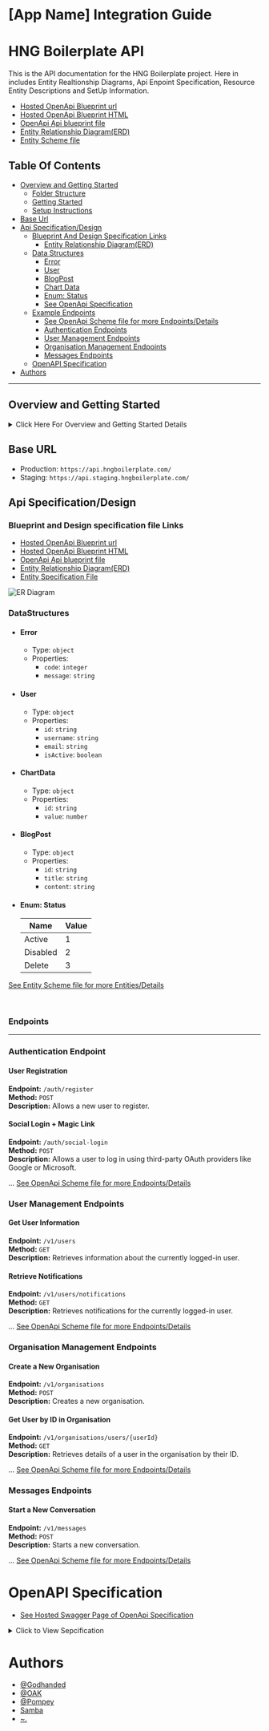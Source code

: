 # [App Name] Integration Guide

# HNG Boilerplate API

This is the API documentation for the HNG Boilerplate project.
Here in includes Entity Realtionship Diagrams, Api Enpoint Specification, Resource Entity Descriptions and SetUp Information.

- [Hosted OpenApi Blueprint url](https://app.swaggerhub.com/apis-docs/GODHANDED0/hng-boilerplate_api/1.0.0)
- [Hosted OpenApi Blueprint HTML](https://hng11openapi.netlify.app/)
- [OpenApi Api blueprint file](https://app.swaggerhub.com/apis/GODHANDED0/hng-boilerplate_api/1.0.0)
- [Entity Relationship Diagram(ERD)](https://i.ibb.co/T4P0YmM/ERDiagram.jpg)
- [Entity Scheme file](https://drive.google.com/file/d/1758mgRWgUcXct-9Yippf-wIPG9dAZb7N/view?usp=sharing)

## Table Of Contents
- [Overview and Getting Started](#overview-and-getting-started)
  - [Folder Structure](#folder-structure)
  - [Getting Started](#getting-started)
  - [Setup Instructions](#setup-instructions)
- [Base Url](#base-url)
- [Api Specification/Design](#api-specificationdesign)
  - [Blueprint And Design Specification Links](#blueprint-and-design-specification-file-links)
    - [Entity Relationship Diagram(ERD)](#blueprint-and-design-specification-file-links)
  - [Data Structures](#datastructures)
    - [Error](#error)
    - [User](#user)
    - [BlogPost](#blogpost)
    - [Chart Data](#chartdata)
    - [Enum: Status](#enum-status)
    - [See OpenApi Specification]()
  - [Example Endpoints](#endpoints)
      - [See OpenApi Scheme file for more Endpoints/Details](#openapi-specification)
      - [Authentication Endpoints](#authentication-endpoint)
      - [User Management Endpoints](#user-management-endpoints)
      - [Organisation Management Endpoints](#organisation-management-endpoints)
      - [Messages Endpoints](#messages-endpoints)
  - [OpenAPI Specification](#openapi-specification)
- [Authors](#authors)

<hr>

## Overview and Getting Started  
<details id="overview-and-getting-started" >

  <summary>
  Click Here For Overview and Getting Started Details
  </summary>

  [Description]

  ## Folder Structure

  ```
  |--- .vscode
  |--- src
  |    |--- Hng.Application
  |    |--- Hng.Application.Test
  |    |--- Hng.Domain
  |    |--- Hng.Infrastructure
  |    |--- Hng.web
  |         |--- Controllers
  |         |--- Program.cs
  |         |--- .dockerignore
  |         |--- Dockerfile
  |         |--- appsettings.json
  |         |--- appsettings.Development.json
  |--- .gitignore
  |--- Hng.Csharp.Web.sln
  ```

  ## Getting started

  Ensure you have your computer setup correctly for development by installing the following

  - .Net 8 with C# 12.0
  - Visual studio 2019 or higher with ASP.Net web installation pack or
  - Visual studio code with .Net and C# dev extensions installed
  - Install .Net maui development pack for future uses

  ## Contribution Guide

  #### If you don't have git on your machine, [install it](https://docs.github.com/en/get-started/quickstart/set-up-git).

  ## Fork this repository

  Fork this repository by clicking on the fork button on the top of this page.
  This will create a copy of this repository in your account.

  ## Clone the repository

  <img align="right" width="300" src="https://firstcontributions.github.io/assets/Readme/clone.png" alt="clone this repository" />

  Now clone the forked repository to your machine. Go to your GitHub account, open the forked repository, click on the code button and then click the _copy to clipboard_ icon.

  Open a terminal and run the following git command:

  ```bash
  git clone "url you just copied"
  ```

  where "url you just copied" (without the quotation marks) is the url to this repository (your fork of this project). See the previous steps to obtain the url.

  <img align="right" width="300" src="https://firstcontributions.github.io/assets/Readme/copy-to-clipboard.png" alt="copy URL to clipboard" />

  For example:

  ```bash
  git clone git@github.com:this-is-you/hng_project.git
  ```

  where `this-is-you` is your GitHub username. Here you're copying the contents of the first-contributions repository on GitHub to your computer.

  ## Create a branch

  Change to the repository directory on your computer (if you are not already there):

  ```bash
  cd hng_project
  ```

  Now create a branch using the `git switch` command:

  ```bash
  git switch -c your-new-branch-name
  ```

  For example:

  ```bash
  git switch -c add-alonzo-church
  ```

  ### Make Changes

  Make your changes to the codebase. Ensure your code follows the project's coding standards and guidelines.

  ### Run Tests

  Run the existing tests to ensure your changes do not break anything. If you added new functionality, write corresponding tests and run them.

  ## commit those changes

  Now open `Contributors.md` file in a text editor, add your name to it. Don't add it at the beginning or end of the file. Put it anywhere in between. Now, save the file.

  <img align="right" width="450" src="https://firstcontributions.github.io/assets/Readme/git-status.png" alt="git status" />

  If you go to the project directory and execute the command `git status`, you'll see there are changes.

  Add those changes to the branch you just created using the `git add` command:

  ## Push changes to GitHub

  Push your changes using the command `git push`:

  ```bash
  git push -u origin your-branch-name
  ```

  replacing `your-branch-name` with the name of the branch you created earlier.

  <details>
  <summary> <strong>If you get any errors while pushing, click here:</strong> </summary>

  - ### Authentication Error
      <pre>remote: Support for password authentication was removed on August 13, 2021. Please use a personal access token instead.
    remote: Please see https://github.blog/2020-12-15-token-authentication-requirements-for-git-operations/ for more information.
    fatal: Authentication failed for 'https://github.com/<your-username>/first-contributions.git/'</pre>
    Go to [GitHub's tutorial](https://docs.github.com/en/authentication/connecting-to-github-with-ssh/adding-a-new-ssh-key-to-your-github-account) on generating and configuring an SSH key to your account.

  </details>

  ## Submit your changes for review into Staging

  If you go to your repository on GitHub, you'll see a `Compare & pull request` button. Click on that button.

  <img style="float: right;" src="https://firstcontributions.github.io/assets/Readme/compare-and-pull.png" alt="create a pull request" />

  Now submit the pull request.

  <img style="float: right;" src="https://firstcontributions.github.io/assets/Readme/submit-pull-request.png" alt="submit pull request" />

  Soon your changes will be merged into the staging branch of this project. You will get a notification email once the changes have been merged.

  ## Setup Instructions

  ### 1. Clone the Repository

  First, clone the repository to your local machine using Git.

  ```sh
  git clone https://github.com/your-username/[app-name].git
  cd [app-name]
  ```

  ### 2. Install Dependencies

  Opening the solution in Visual studio should automatically restore all your dependencies, you can ensure this by right clicking on the solution explorer and clicking `Restore dependencies`.

  If you are using Vscode with the required installations mentioned above, navigate to the project directory and install the required dependencies.

  ```sh
  dotnet restore
  ```

  ### 3. Run the Development Server

  Press `F5` on your keyboard to run the application in debug mode for both Visual studio and Vscode (You may need to open a .cs file to trigger this).

  Alternatively you can `cd` into `src/Hng.Web` project and run the command

  ```sh
  dotnet run
  ```

  ### 4. Verify the Setup

  Depending on the IDE/code editor, you should be greeted with the Swagger documentation page else navigate to `/swagger` to view the documentation
</details>



## Base URL

- Production: `https://api.hngboilerplate.com/`
- Staging: `https://api.staging.hngboilerplate.com/`

## Api Specification/Design
### Blueprint and Design specification file Links
- [Hosted OpenApi Blueprint url](https://app.swaggerhub.com/apis-docs/GODHANDED0/hng-boilerplate_api/1.0.0)
- [Hosted OpenApi Blueprint HTML](https://hng11openapi.netlify.app/)
- [OpenApi Api blueprint file](https://app.swaggerhub.com/apis/GODHANDED0/hng-boilerplate_api/1.0.0)
- [Entity Relationship Diagram(ERD)](https://i.ibb.co/T4P0YmM/ERDiagram.jpg)
- [Entity Specification File](https://drive.google.com/file/d/1758mgRWgUcXct-9Yippf-wIPG9dAZb7N/view?usp=sharing)
     
![ER Diagram](https://i.ibb.co/T4P0YmM/ERDiagram.jpg)

### DataStructures
- #### Error
  - Type: `object`
  - Properties:
    - `code`: `integer`
    - `message`: `string`

- #### User
  - Type: `object`
  - Properties:
    - `id`: `string`
    - `username`: `string`
    - `email`: `string`
    - `isActive`: `boolean`


- #### ChartData
  - Type: `object`
  - Properties:
    - `id`: `string`
    - `value`: `number`

- #### BlogPost
  - Type: `object`
  - Properties:
    - `id`: `string`
    - `title`: `string`
    - `content`: `string`

- #### Enum: Status
  | Name     | Value |
  |----------|-------|
  | Active   | 1     |
  | Disabled | 2     |
  | Delete   | 3     |

[See Entity Scheme file for more Entities/Details](https://drive.google.com/file/d/1758mgRWgUcXct-9Yippf-wIPG9dAZb7N/view?usp=sharing)
  
<br>

### Endpoints
<hr>

### Authentication Endpoint

#### User Registration

**Endpoint:** `/auth/register`  
**Method:** `POST`  
**Description:** Allows a new user to register.

#### Social Login + Magic Link

**Endpoint:** `/auth/social-login`  
**Method:** `POST`  
**Description:** Allows a user to log in using third-party OAuth providers like Google or Microsoft.

...
[See OpenApi Scheme file for more Endpoints/Details](#openapi-specification)

### User Management Endpoints

#### Get User Information

**Endpoint:** `/v1/users`  
**Method:** `GET`  
**Description:** Retrieves information about the currently logged-in user.

#### Retrieve Notifications

**Endpoint:** `/v1/users/notifications`  
**Method:** `GET`  
**Description:** Retrieves notifications for the currently logged-in user.

...
[See OpenApi Scheme file for more Endpoints/Details](https://drive.google.com/file/d/1JXg43RxSbjt6gW8wxkvx2CZfvO_EYuAb/view?usp=sharing)

### Organisation Management Endpoints

#### Create a New Organisation

**Endpoint:** `/v1/organisations`  
**Method:** `POST`  
**Description:** Creates a new organisation.

#### Get User by ID in Organisation

**Endpoint:** `/v1/organisations/users/{userId}`  
**Method:** `GET`  
**Description:** Retrieves details of a user in the organisation by their ID.

...
[See OpenApi Scheme file for more Endpoints/Details](#openapi-specification)

### Messages Endpoints

#### Start a New Conversation

**Endpoint:** `/v1/messages`  
**Method:** `POST`  
**Description:** Starts a new conversation.

...
[See OpenApi Scheme file for more Endpoints/Details](#openapi-specification)

# OpenAPI Specification
- [See Hosted Swagger Page of OpenApi Specification]()
<details>
  <summary> Click to View Sepcification </summary>


## Info
- Version: 3.0.1
- Title: HNG Boilerplate API
- Description: API for the HNG boilerplate project
- Version: 1.0.0

## Servers
- URL: https://api.hngboilerplate.com/
  Description: Main (production) server
- URL: https://api.staging.hngboilerplate.com/
  Description: Staging server

## Components
### Security Schemes
- BearerAuth:
  - Type: http
  - Scheme: bearer

### Schemas
- BaseEntity:
  - Type: object
  - Properties:
    - createdOn:
      - Type: string
      - Format: date-time
    - createdBy:
      - Type: string
    - modifiedOn:
      - Type: string
      - Format: date-time
    - modifiedBy:
      - Type: string
    - status:
      - Type: integer

- Page:
  - Type: object
  - Properties:
    - name:
      - Type: string
      - Example: "page name"
    - content:
      - Type: string
      - Example: |
          <html>
            <head>
              <title>Sample Page</title>
            </head>
            <body>
              <h1>Welcome to the Sample Page</h1>
              <p>This is a simple HTML page example.</p>
            </body>
          </html>

- User:
  - Type: object
  - Properties:
    - id:
      - Type: string
      - Format: uuid
    - name:
      - Type: string
    - email:
      - Type: string
      - Format: email
    - organisationId:
      - Type: string
      - Format: uuid
    - role:
      - Type: string
  - allOf:
    - $ref: '#/components/schemas/BaseEntity'

- InviteFlow:
  - Type: object
  - Properties:
    - id:
      - Type: string
      - Format: uuid
    - email:
      - Type: string
      - Format: email
  - allOf:
    - $ref: '#/components/schemas/BaseEntity'

- Organisation:
  - Type: object
  - Properties:
    - id:
      - Type: string
      - Format: uuid
    - name:
      - Type: string
    - createdAt:
      - Type: string
      - Format: date-time
    - createdby:
      - Type: string
    - modifiedby:
      - Type: string
    - updatedAt:
      - Type: string
      - Format: date-time

- Error:
  - Type: object
  - Properties:
    - code:
      - Type: integer
    - message:
      - Type: string

- LoginRequest:
  - Type: object
  - Properties:
    - email:
      - Type: string
      - Format: email
    - password:
      - Type: string

- LoginResponse:
  - Type: object
  - Properties:
    - token:
      - Type: string
    - user:
      - $ref: '#/components/schemas/User'

- RegisterRequest:
  - Type: object
  - Properties:
    - firstname:
      - Type: string
    - lastname:
      - Type: string
    - email:
      - Type: string
      - Format: email
    - password:
      - Type: string
    - createdAt:
      - Type: string
      - Format: date-time
    - updatedAt:
      - Type: string
      - Format: date-time

- RegisterResponse:
  - Type: object
  - Properties:
    - token:
      - Type: string
    - user:
      - $ref: '#/components/schemas/User'

- Payment:
  - Type: object
  - Properties:
    - id:
      - Type: string
      - Format: uuid
    - reference:
      - Type: string
    - amount:
      - Type: string
    - status:
      - Type: string
    - createdOn:
      - Type: string
      - Format: date-time
    - createdBy:
      - Type: string
    - provider:
      - Type: integer
    - metaData:
      - Type: string

- ActivityLog:
  - Type: object
  - Properties:
    - id:
      - Type: string
      - Format: uuid
    - userId:
      - Type: string
      - Format: uuid
    - action:
      - Type: string
    - timestamp:
      - Type: string
      - Format: date-time
    - description:
      - Type: string
    - organisationId:
      - Type: string
      - Format: uuid
    - activity:
      - Type: string
      - Enum:
        - automation
        - user
        - organisation
      - Example: automation

- Settings:
  - Type: object
  - Properties:
    - siteName:
      - Type: string
    - siteUrl:
      - Type: string
    - adminEmail:
      - Type: string
      - Format: email
    - isDarkMode:
      - Type: boolean
    - isprofilevissible:
      - Type: boolean

- UserProfile:
  - Type: object
  - Properties:
    - firstname:
      - Type: string
    - lastname:
      - Type: string
    - avatarUrl:
      - Type: string

- RandomData:
  - Type: object
  - Properties:
    - id:
      - Type: string
      - Format: uuid
    - name:
      - Type: string
    - description::
      - Type: string     

- OtherData:
  - Type: object
  - Properties:
    - id:
      - Type: string
      - Format: uuid
    - name:
      - Type: string
    - description:
      - Type: string

- ConversationMessage:
  - Type: object
  - Properties:
    - id:
      - Type: string
      - Format: uuid
    - message:
      - Type: string
    - createdBy:
      - Type: string
    - createdOn:
      - Type: string
      - Format: date-time
    - isRead:
      - Type: boolean

- Conversation:
  - Type: object
  - Properties:
    - id:
      - Type: string
      - Format: uuid
    - title:
      - Type: string
      - Example: "Channel-abc"
    - createdBy:
      - Type: string
    - createdOn:
      - Type: string
      - Format: date-time

## Paths

### /auth/login
- POST
  - Summary: User login
  - Tags: Authentication
  - Request Body:
    - Required: true
    - Content:
      - application/json:
        - Schema:
          - $ref: '#/components/schemas/LoginRequest'
  - Responses:
    - '200':
      - Description: Successful login
      - Content:
        - application/json:
          - Schema:
            - $ref: '#/components/schemas/LoginResponse'
    - '400':
      - Description: Invalid request
      - Content:
        - application/json:
          - Schema:
            - $ref: '#/components/schemas/Error'
    - '401':
      - Description: Unauthorized
      - Content:
        - application/json:
          - Schema:
            - $ref: '#/components/schemas/Error'

### /auth/register
- POST
  - Summary: User registration
  - Tags: Authentication
  - Request Body:
    - Required: true
    - Content:
      - application/json:
        - Schema:
          - $ref: '#/components/schemas/RegisterRequest'
  - Responses:
    - '201':
      - Description: Successful registration
      - Content:
        - application/json:
          - Schema:
            - $ref: '#/components/schemas/RegisterResponse'
    - '400':
      - Description: Invalid request
      - Content:
        - application/json:
          - Schema:
            - $ref: '#/components/schemas/Error'

### /auth/social-login
- POST
  - Summary: Social login + magic link (third party oauth like Google, Microsoft etc)
  - Tags: Authentication
  - Request Body:
    - Required: true
    - Content:
      - application/json:
        - Schema:
          - Type: object
          - Properties:
            - token:
              - Type: string
  - Responses:
    - '200':
      - Description: Successful social login
      - Content:
        - application/json:
          - Schema:
            - $ref: '#/components/schemas/LoginResponse'
    - '400':
      - Description: Invalid request
      - Content:
        - application/json:
          - Schema:
            - $ref: '#/components/schemas/Error'
    - '401':
      - Description: Unauthorized
      - Content:
        - application/json:
          - Schema:
            - $ref: '#/components/schemas/Error'

### /auth/change-password
- POST
  - Summary: Change password
  - Tags: Authentication
  - Security:
    - BearerAuth: []
  - Request Body:
    - Required: true
    - Content:
      - application/json:
        - Schema:
          - Type: object
          - Properties:
            - currentPassword:
              - Type: string
            - newPassword:
              - Type: string
  - Responses:
    - '200':
      - Description: Password changed successfully
      - Content:
        - application/json:
          - Schema:
            - Type: object
            - Properties:
              - message:
                - Type: string
    - '400':
      - Description: Invalid request
      - Content:
        - application/json:
          - Schema:
            - $ref: '#/components/schemas/Error'
    - '401':
      - Description: Unauthorized
      - Content:
        - application/json:
          - Schema:
            - $ref: '#/components/schemas/Error'

### /v1/users
- GET
  - Summary: Get the currently loggedin users information
  - Tags: User Management
  - Security:
    - BearerAuth: []
  - Responses:
    - '200':
      - Description: User details
      - Content:
        - application/json:
          - Schema:
            - $ref: '#/components/schemas/User'
    - '400':
      - Description: Invalid request
      - Content:
        - application/json:
          - Schema:
            - $ref: '#/components/schemas/Error'
    - '401':
      - Description: Unauthorized
      - Content:
        - application/json:
          - Schema:
            - $ref: '#/components/schemas/Error'
    - '404':
      - Description: User not found
      - Content:
        - application/json:
          - Schema:
            - $ref: '#/components/schemas/Error'

- PUT
  - Summary: Update the currently loggedin users information
  - Tags: User Management
  - Security:
    - BearerAuth: []
  - Request Body:
    - Required: true
    - Content:
      - application/json:
        - Schema:
          - Type: object
          - Properties:
            - firstname:
              - Type: string
            - lastname:
              - Type: string
            - email:
              - Type: string
              - Format: email
  - Responses:
    - '200':
      - Description: User updated
      - Content:
        - application/json:
          - Schema:
            - $ref: '#/components/schemas/User'
    - '400':
      - Description: Invalid request
      - Content:
        - application/json:
          - Schema:
            - $ref: '#/components/schemas/Error'
    - '401':
      - Description: Unauthorized
      - Content:
        - application/json:
          - Schema:
            - $ref: '#/components/schemas/Error'
    - '404':
      - Description: User not found
      - Content:
        - application/json:
          - Schema:
            - $ref: '#/components/schemas/Error'

- DELETE
  - Summary: Delete the currently loggedin users information
  - Tags: User Management
  - Security:
    - BearerAuth: []
  - Responses:
    - '204':
      - Description: User deleted
    - '400':
      - Description: Invalid request
      - Content:
        - application/json:
          - Schema:
            - $ref: '#/components/schemas/Error'
    - '401':
      - Description: Unauthorized
      - Content:
        - application/json:
          - Schema:
            - $ref: '#/components/schemas/Error'
    - '404':
      - Description: User not found
      - Content:
        - application/json:
          - Schema:
            - $ref: '#/components/schemas/Error'

### /v1/users/invite-link
- GET
  - Summary: Get invite link
  - Tags: User Management
  - Security:
    - BearerAuth: []
  - Responses:
    - '200':
      - Description: Successful response with invite link.
      - Content:
        - application/json:
          - Schema:
            - Type: object
            - Properties:
              - inviteLink:
                - Type: string

### /v1/users/notifications
- GET
  - Summary: Retrieve notifications
  - Tags: User Management
  - Security:
    - BearerAuth: []
  - Responses:
    - '200':
      - Description: Successful response with notifications.
      - Content:
        - application/json:
          - Schema:
            - Type: array
            - Items:
              - Type: object
              - Properties:
                - id:
                  - Type: string
                  - Format: uuid
                - message:
                  - Type: string
                - status:
                  - Type: string
                  - Example: unread
                - createdOn:
                  - Type: string
                  - Format: date-time

### /v1/organisations
- GET
  - Summary: Get all organisations
  - Tags: Organisation Management
  - Security:
    - BearerAuth: []
  - Responses:
    - '200':
      - Description: List of organisations
      - Content:
        - application/json:
          - Schema:
            - Type: array
            - Items:
              - $ref: '#/components/schemas/Organisation'
    - '401':
      - Description: Unauthorized
      - Content:
        - application/json:
          - Schema:
            - $ref: '#/components/schemas/Error'

- POST
  - Summary: Create a new organisation
  - Tags: Organisation Management
  - Security:
    - BearerAuth: []
  - Request Body:
    - Required: true
    - Content:
      - application/json:
        - Schema:
          - Type: object
          - Properties:
            - name:
              - Type: string
  - Responses:
    - '201':
      - Description: Organisation created
      - Content:
        - application/json:
          - Schema:
            - $ref: '#/components/schemas/Organisation'
    - '400':
      - Description: Invalid request
      - Content:
        - application/json:
          - Schema:
            - $ref: '#/components/schemas/Error'
    - '401':
      - Description: Unauthorized
      - Content:
        - application/json:
          - Schema:
            - $ref: '#/components/schemas/Error'

### /v1/organisations/{organisationId}
- GET
  - Summary: Get organisation by ID
  - Tags: Organisation Management
  - Security:
    - BearerAuth: []
  - Parameters:
    - In: path
      Name: organisationId
      Required: true
      Schema:
        Type: string
        Format: uuid
  - Responses:
    - '200':
      - Description: Organisation details
      - Content:
        - application/json:
          - Schema:
            - $ref: '#/components/schemas/Organisation'
    - '400':
      - Description: Invalid request
      - Content:
        - application/json:
          - Schema:
            - $ref: '#/components/schemas/Error'
    - '401':
      - Description: Unauthorized
      - Content:
        - application/json:
          - Schema:
            - $ref: '#/components/schemas/Error'
    - '404':
      - Description: Organisation not found
      - Content:
        - application/json:
          - Schema:
            - $ref: '#/components/schemas/Error'

- PUT
  - Summary: Update organisation by ID
  - Tags: Organisation Management
  - Security:
    - BearerAuth: []
  - Parameters:
    - In: path
      Name: organisationId
      Required: true
      Schema:
        Type: string
        Format: uuid
  - Request Body:
    - Required: true
    - Content:
      - application/json:
        - Schema:
          - Type: object
          - Properties:
            - name:
              - Type: string
  - Responses:
    - '200':
      - Description: Organisation details
      - Content:
        - application/json:
          - Schema:
            - $ref: '#/components/schemas/Organisation'
    - '400':
      - Description: Invalid request
      - Content:
        - application/json:
          - Schema:
            - $ref: '#/components/schemas/Error'
    - '401':
      - Description: Unauthorized
      - Content:
        - application/json:
          - Schema:
            - $ref: '#/components/schemas/Error'
    - '404':
      - Description: Organisation not found
      - Content:
        - application/json:
          - Schema:
            - $ref: '#/components/schemas/Error'

### /v1/organisations/users
- GET
  - Summary: Get all users in the organisation
  - Tags: Organisation Management
  - Security:
    - BearerAuth: []
  - Responses:
    - '200':
      - Description: List of users
      - Content:
        - application/json:
          - Schema:
            - Type: array
            - Items:
              - $ref: '#/components/schemas/User'
    - '401':
      - Description: Unauthorized
      - Content:
        - application/json:
          - Schema:
            - $ref: '#/components/schemas/Error'

### /v1/organisations/users/{userId}
- GET
  - Summary: Get user by ID
  - Tags: Organisation Management
  - Security:
    - BearerAuth: []
  - Parameters:
    - In: path
      Name: userId
      Required: true
      Schema:
        Type: string
        Format: uuid
  - Responses:
    - '200':
      - Description: User details
      - Content:
        - application/json:
          - Schema:
            - $ref: '#/components/schemas/User'
    - '400':
      - Description: Invalid request
      - Content:
        - application/json:
          - Schema:
            - $ref: '#/components/schemas/Error'
    - '401':
      - Description: Unauthorized
      - Content:
        - application/json:
          - Schema:
            - $ref: '#/components/schemas/Error'
    - '404':
      - Description: User not found
      - Content:
        - application/json:
          - Schema:
            - $ref: '#/components/schemas/Error'

### /v1/messages
- POST
  - Summary: Start a new conversation
  - Tags: Messages
  - Security:
    - BearerAuth: []
  - Request Body:
    - Required: true
    - Content:
      - application/json:
        - Schema:
          - Type: object
          - Properties:
            - conversationType:
              - Type: string
              - Example: Channel, Private
            - to:
              - Type: string
              - Format: uuid
            - message:
              - Type: string
  - Responses:
    - '200':
      - Description: Conversation sent successfully
      - Content:
        - application/json:
          - Schema:
            - allOf:
              - $ref: '#/components/schemas/ConversationMessage'
    - '400':
      - Description: Invalid request
      - Content:
        - application/json:
          - Schema:
            - $ref: '#/components/schemas/Error'
    - '500':
      - Description: Internal server error
      - Content:
        - application/json:
          - Schema:
            - $ref: '#/components/schemas/Error'

- GET
  - Summary: Get conversations
  - Tags: Messages
  - Security:
    - BearerAuth: []
  - Responses:
    - '200':
      - Description: List of user conversations
      - Content:
        - application/json:
          - Schema:
            - Type: array
            - Items:
              - allOf:
                - $ref: '#/components/schemas/Conversation'
    - '500':
      - Description: Internal server error
      - Content:
        - application/json:
          - Schema:
            - $ref: '#/components/schemas/Error'

## /v1/messages/{conversationId}

### GET
- **Summary:** Get all the messages for a conversation
- **Security:** BearerAuth
- **Tags:** Messages
- **Parameters:**
  - **Path Parameters:**
    - `conversationId` (required, string, format: uuid)
- **Responses:**
  - `200`:
    - **Description:** List of conversation messages
    - **Content:** application/json
      ```json
      {
        "type": "array",
        "items": {
          "$ref": "#/components/schemas/ConversationMessage"
        }
      }
      ```
  - `500`:
    - **Description:** Internal server error
    - **Content:** application/json
      ```json
      {
        "$ref": "#/components/schemas/Error"
      }
      ```

## /v1/payments/

### POST
- **Summary:** Process payments (Stripe, Flutterwave and LemonSqueezy)
- **Security:** BearerAuth
- **Tags:** Payments
- **Request Body:**
  - **Content:** application/json
    ```json
    {
      "type": "object",
      "properties": {
        "reference": {
          "type": "string"
        },
        "provider": {
          "type": "string"
        },
        "metaData": {
          "type": "string",
          "example": {
            "organisationId": "3432-fs334-4fduji-g56",
            "productId": "suc231",
            "productTye": "subscription",
            "users": [
              {
                "id": "5343-3ddnbd-0993435"
              },
              {
                "id": "7343-3ddnbd-0993435"
              },
              {
                "id": "67343-3ddnbd-0993435"
              },
              {
                "id": "4343-3ddnbd-0993435"
              }
            ]
          }
        }
      }
    }
    ```
- **Responses:**
  - `200`:
    - **Description:** Payment intent created
    - **Content:** application/json
      ```json
      {
        "type": "object",
        "properties": {
          "clientSecret": {
            "type": "string"
          }
        }
      }
      ```
  - `400`:
    - **Description:** Invalid request
    - **Content:** application/json
      ```json
      {
        "$ref": "#/components/schemas/Error"
      }
      ```
  - `500`:
    - **Description:** Internal server error
    - **Content:** application/json
      ```json
      {
        "$ref": "#/components/schemas/Error"
      }
      ```

## /v1/superadmin/users

### GET
- **Summary:** Get all users (Superadmin)
- **Security:** BearerAuth
- **Tags:** Superadmin Interface
- **Responses:**
  - `200`:
    - **Description:** List of all users
    - **Content:** application/json
      ```json
      {
        "type": "array",
        "items": {
          "$ref": "#/components/schemas/User"
        }
      }
      ```
  - `401`:
    - **Description:** Unauthorized
    - **Content:** application/json
      ```json
      {
        "$ref": "#/components/schemas/Error"
      }
      ```

## /v1/superadmin/orgs

### GET
- **Summary:** Get all organizations (Superadmin)
- **Security:** BearerAuth
- **Tags:** Superadmin Interface
- **Responses:**
  - `200`:
    - **Description:** List of all organizations
    - **Content:** application/json
      ```json
      {
        "type": "array",
        "items": {
          "$ref": "#/components/schemas/Organisation"
        }
      }
      ```
  - `401`:
    - **Description:** Unauthorized
    - **Content:** application/json
      ```json
      {
        "$ref": "#/components/schemas/Error"
      }
      ```

## /v1/superadmin/payments

### GET
- **Summary:** Get all payments (Superadmin)
- **Security:** BearerAuth
- **Tags:** Superadmin Interface
- **Responses:**
  - `200`:
    - **Description:** List of all payments
    - **Content:** application/json
      ```json
      {
        "type": "array",
        "items": {
          "$ref": "#/components/schemas/Payment"
        }
      }
      ```
  - `401`:
    - **Description:** Unauthorized
    - **Content:** application/json
      ```json
      {
        "$ref": "#/components/schemas/Error"
      }
      ```

## /v1/superadmin/activity-log

### GET
- **Summary:** Get activity log (Superadmin)
- **Security:** BearerAuth
- **Tags:** Superadmin Interface
- **Responses:**
  - `200`:
    - **Description:** Activity log
    - **Content:** application/json
      ```json
      {
        "type": "array",
        "items": {
          "$ref": "#/components/schemas/ActivityLog"
        }
      }
      ```
  - `401`:
    - **Description:** Unauthorized
    - **Content:** application/json
      ```json
      {
        "$ref": "#/components/schemas/Error"
      }
      ```

## /v1/settings

### GET
- **Summary:** Get application settings
- **Security:** BearerAuth
- **Tags:** Settings
- **Responses:**
  - `200`:
    - **Description:** Application settings
    - **Content:** application/json
      ```json
      {
        "$ref": "#/components/schemas/Settings"
      }
      ```
  - `401`:
    - **Description:** Unauthorized
    - **Content:** application/json
      ```json
      {
        "$ref": "#/components/schemas/Error"
      }
      ```

### PUT
- **Summary:** Update application settings
- **Security:** BearerAuth
- **Tags:** Settings
- **Request Body:**
  - **Content:** application/json
    ```json
    {
      "$ref": "#/components/schemas/Settings"
    }
    ```
- **Responses:**
  - `200`:
    - **Description:** Settings updated
    - **Content:** application/json
      ```json
      {
        "$ref": "#/components/schemas/Settings"
      }
      ```
  - `400`:
    - **Description:** Invalid request
    - **Content:** application/json
      ```json
      {
        "$ref": "#/components/schemas/Error"
      }
      ```
  - `401`:
    - **Description:** Unauthorized
    - **Content:** application/json
      ```json
      {
        "$ref": "#/components/schemas/Error"
      }
      ```

## /v1/landing/privacy-policy

### POST
- **Summary:** Create privacy policy
- **Tags:** Landing Pages
- **Request Body:**
  - **Content:** application/json
    ```json
    {
      "$ref": "#/components/schemas/Page"
    }
    ```
- **Responses:**
  - `200`:
    - **Description:** Privacy policy
    - **Content:** text/html
      ```html
      {
        "type": "string",
        "format": "html"
      }
      ```
  - `401`:
    - **Description:** Unauthorized
    - **Content:** application/json
      ```json
      {
        "$ref": "#/components/schemas/Error"
      }
      ```

## /v1/landing/about-us

### POST
- **Summary:** Create about us page
- **Tags:** Landing Pages
- **Request Body:**
  - **Content:** application/json
    ```json
    {
      "$ref": "#/components/schemas/Page"
    }
    ```
- **Responses:**
  - `200`:
    - **Description:** About us page
    - **Content:** text/html
      ```html
      {
        "type": "string",
        "format": "html"
      }
      ```
  - `401`:
    - **Description:** Unauthorized
    - **Content:** application/json
      ```json
      {
        "$ref": "#/components/schemas/Error"
      }
      ```

## /v1/contact-us

### POST
- **Summary:** Create contact us information
- **Tags:** Contact us
- **Request Body:**
  - **Content:** application/json
    ```json
    {
      "$ref": "#/components/schemas/Page"
    }
    ```
- **Responses:**
  - `200`:
    - **Description:** Contact form submitted
    - **Content:** application/json
      ```json
      {
        "type": "object",
        "properties": {
          "message": {
            "type": "string"
          }
        }
      }
      ```
  - `400`:
    - **Description:** Invalid request
    - **Content:** application/json
      ```json
      {
        "$ref": "#/components/schemas/Error"
      }
      ```
  - `401`:
    - **Description:** Unauthorized
    - **Content:** application/json
      ```json
      {
        "$ref": "#/components/schemas/Error"
      }
      ```

## /v1/invite

### POST
- **Summary:** Send an invite
- **Security:** BearerAuth
- **Tags:** Invite Flow
- **Request Body:**
  - **Content:** application/json
    ```json
    {
      "type": "object",
      "properties": {
        "email": {
          "type": "string",
          "format": "email"
        }
      }
    }
    ```
- **Responses:**
  - `200`:
    - **Description:** Invite sent successfully
    - **Content:** application/json
      ```json
      {
        "type": "object",
        "properties": {
          "message": {
            "type": "string"
          }
        }
      }
      ```
  - `400`:
    - **Description:** Invalid request
    - **Content:** application/json
      ```json
      {
        "$ref": "#/components/schemas/Error"
      }
      ```
  - `401`:
    - **Description:** Unauthorized
    - **Content:** application/json
      ```json
      {
        "$ref": "#/components/schemas/Error"
      }
      ```

## /v1/data-export

### POST
- **Summary:** Export user data
- **Security:** BearerAuth
- **Tags:** Data Export
- **Request Body:**
  - **Content:** application/json
    ```json
    {
      "type": "object",
      "properties": {
        "email": {
          "type": "string",
          "format": "email"
        }
      }
    }
    ```
- **Responses:**
  - `200`:
    - **Description:** User data export initiated
    - **Content:** application/json
      ```json
      {
        "type": "object",
        "properties": {
          "data": {
            "type": "string"
          }
        }
      }
      ```
  - `401`:
    - **Description:** Unauthorized
    - **Content:** application/json
      ```json
      {
        "$ref": "#/components/schemas/Error"
      }
      ```

## /v1/random-data

### GET
- **Summary:** Get list of random data associated with user
- **Security:** BearerAuth
- **Tags:** Random Data
- **Responses:**
  - `200`:
    - **Description:** List of random data
    - **Content:** application/json
      ```json
      {
        "type": "array",
        "items": {
          "$ref": "#/components/schemas/RandomData"
        }
      }
      ```
  - `401`:
    - **Description:** Unauthorized
    - **Content:** application/json
      ```json
      {
        "$ref": "#/components/schemas/Error"
      }
      ```

## /v1/random-data/{dataId}

### GET
- **Summary:** Get single random data by ID
- **Security:** BearerAuth
- **Tags:** Random Data
- **Parameters:**
  - **Path Parameters:**
    - `dataId` (required, string, format: uuid)
- **Responses:**
  - `200`:
    - **Description:** Single random data details
    - **Content:** application/json
      ```json
      {
        "$ref": "#/components/schemas/RandomData"
      }
      ```
  - `400`:
    - **Description:** Invalid request
    - **Content:** application/json
      ```json
      {
        "$ref": "#/components/schemas/Error"
      }
      ```
  - `401`:
    - **Description:** Unauthorized
    - **Content:** application/json
      ```json
      {
        "$ref": "#/components/schemas/Error"
      }
      ```
  - `404`:
    - **Description:** Data not found
    - **Content:** application/json
      ```json
      {
        "$ref": "#/components/schemas/Error"
      }
      ```

## /v1/other-data

### GET
- **Summary:** Get list of other data with search and sorting
- **Security:** BearerAuth
- **Tags:** Random Data
- **Parameters:**
  - **Query Parameters:**
    - `search` (optional, string)
    - `sortBy` (optional, string)
    - `sortOrder` (optional, string, enum: [asc, desc])
- **Responses:**
  - `200`:
    - **Description:** List of other data with search and sorting
    - **Content:** application/json
      ```json
      {
        "type": "array",
        "items": {
          "$ref": "#/components/schemas/OtherData"
        }
      }
      ```
  - `401`:
    - **Description:** Unauthorized
    - **Content:** application/json
      ```json
      {
        "$ref": "#/components/schemas/Error"
      }
      ```

## /v1/chart

### GET
- **Summary:** Retrieve chart data
- **Security:** BearerAuth
- **Tags:** Chart
- **Description:** Endpoint to fetch data for displaying charts.
- **Responses:**
  - `200`:
    - **Description:** Successful response with chart data.
    - **Content:** application/json
      ```json
      {
        "type": "object",
        "properties": {
          "chartName": {
            "type": "string"
          },
          "chartDescription": {
            "type": "string"
          },
          "chartData": {
            "type": "array",
            "items": {
              "type": "object",
              "properties": {
                "label": {
                  "type": "string"
                },
                "value": {
                  "type": "number",
                  "format": "float"
                }
              }
            }
          }
        }
      }
      ```

## /v1/content/{id}

### PUT
- **Summary:** Update content by ID
- **Security:** BearerAuth
- **Tags:** Content
- **Description:** Endpoint to update content based on its ID.
- **Parameters:**
  - **Path Parameters:**
    - `id` (required, string)
- **Request Body:**
  - **Content:** application/json
    ```json
    {
      "type": "object",
      "properties": {
        "content": {
          "type": "string"
        }
      }
    }
    ```
- **Responses:**
  - `200`:
    - **Description:** Content updated successfully.

## /v1/blog

### POST
- **Summary:** Create blog posts
- **Security:** BearerAuth
- **Tags:** Blog
- **Description:** Endpoint to create blog posts.
- **Request Body:**
  - **Content:** application/json
    ```json
    {
      "type": "object",
      "properties": {
        "title": {
          "type": "string"
        },
        "content": {
          "type": "string"
        },
        "tag": {
          "type": "string",
          "example": "tech, info, crypto"
        }
      }
    }
    ```
- **Responses:**
  - `200`:
    - **Description:** Blog post successfully created.
    - **Content:** application/json
      ```json
      {
        "type": "object",
        "properties": {
          "id": {
            "type": "string",
            "format": "uuid"
          },
          "title": {
            "type": "string"
          },
          "content": {
            "type": "string"
          },
          "author": {
            "type": "string"
          },
          "tags": {
            "type": "array",
            "items": {
              "type": "string",
              "example": "tech, info, crypto"
            }
          },
          "createdOn": {
            "type": "string",
            "format": "date-time"
          }
        }
      }
      ```

### GET
- **Summary:** Retrieve blog posts
- **Security:** BearerAuth
- **Tags:** Blog
- **Description:** Endpoint to fetch blog posts.
- **Responses:**
  - `200`:
    - **Description:** Successful response with blog posts.
    - **Content:** application/json
      ```json
      {
        "type": "array",
        "items": {
          "type": "object",
          "properties": {
            "id": {
              "type": "string",
              "format": "uuid"
            },
            "title": {
              "type": "string"
            },
            "content": {
              "type": "string"
            },
            "author": {
              "type": "string"
            },
            "tags": {
              "type": "array",
              "items": {
                "type": "string",
                "example": "tech, info, crypto"
              }
            },
            "createdOn": {
              "type": "string",
              "format": "date-time"
            }
          }
        }
      }
      ```

## /v1/language-region

### GET
- **Summary:** Retrieve language and region settings
- **Security:** BearerAuth
- **Tags:** Language Region
- **Description:** Endpoint to fetch language and region settings.
- **Responses:**
  - `200`:
    - **Description:** Successful response with language and region settings.
    - **Content:** application/json
      ```json
      {
        "type": "array",
        "items": {
          "properties": {
            "language": {
              "type": "string"
            },
            "region": {
              "type": "string"
            }
          }
        }
      }
      ```

## /v1/email-templates

### GET
- **Summary:** Retrieve email templates
- **Security:** BearerAuth
- **Tags:** Email Templates
- **Description:** Endpoint to fetch email templates in HTML format.
- **Responses:**
  - `200`:
    - **Description:** Successful response with email templates.
    - **Content:** application/json
      ```json
      {
        "type": "array",
        "items": {
          "properties": {
            "id": {
              "type": "string",
              "format": "uuid"
            },
            "content": {
              "type": "string",
              "example": "<html><head><title>Email Template</title></head><body><h1>Welcome!</h1><p>This is an email template.</p></body></html>"
            },
            "createdOn": {
              "type": "string",
              "format": "date-time"
            },
            "createdBy": {
              "type": "string"
            },
            "modifiedOn": {
              "type": "string",
              "format": "date-time"
            },
            "modifiedby": {
              "type": "string"
            }
          }
        }
      }
      ```

## /v1/email-templates/{templateId}

### PUT
- **Summary:** Update email template content
- **Security:** BearerAuth
- **Tags:** Email Templates
- **Description:** Endpoint to update email templates in HTML format.
- **Parameters:**
  - **Path Parameters:**
    - `templateId` (required, string)
- **Request Body:**
  - **Content:** application/json
    ```json
    {
      "properties": {
        "content": {
          "type": "string"
        }
      }
    }
    ```
- **Responses:**
  - `200`:
    - **Description:** Successful login
    - **Content:** application/json
      ```json
      {
        "$ref": "#/components/schemas/LoginResponse"
      }
      ```
  - `400`:
    - **Description:** Invalid request
    - **Content:** application/json
      ```json
      {
        "$ref": "#/components/schemas/Error"
      }
      ```
  - `401`:
    - **Description:** Unauthorized
    - **Content:** application/json
      ```json
      {
        "$ref": "#/components/schemas/Error"
      }
      ```

</details>


# Authors
- [@Godhanded]()
- [@OAK]()
- [@Pompey]()
- [Samba]()
- [~.]()